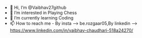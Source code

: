 - 👋 Hi, I’m @Vaibhav27github
- 👀 I’m interested in Playing Chess
- 🌱 I’m currently learning Coding
- 📫 How to reach me - By insta --> be.rozgaar05,By linkedin --> https://www.linkedin.com/in/vaibhav-chaudhari-518a24270/

<!---
Vaibhav27github/Vaibhav27github is a ✨ special ✨ repository because its `README.md` (this file) appears on your GitHub profile.
You can click the Preview link to take a look at your changes.
--->

